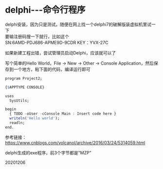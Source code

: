 # delphi---命令行程序

delphi安装，因为只是测试，随便在网上找一个delphi7的破解版装虚拟机里试一下  
要输注册码搜一下就行，比如这个  
SN:6AMD-PDJ686-APME9D-9CDR KEY：YVX-27C  

如果新建工程出错，尝试管理员启动Delphi，应该就可以了  

写个简单的Hello World，File -> New -> Other -> Console Application，然后保存到一个地方，粘下面的代码，编译运行即可  
```r
program Project2;

{$APPTYPE CONSOLE}

uses
  SysUtils;

begin
  { TODO -oUser -cConsole Main : Insert code here }
  writeln('Hello world');
  readln;
end.
```

参考链接：https://www.cnblogs.com/volcanol/archive/2016/03/24/5314059.html  


delphi生成的exe程序，前3个字节都是"MZP"  


20201206  

